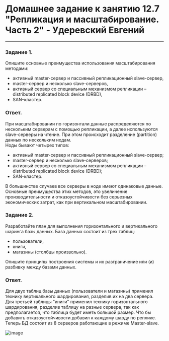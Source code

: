 # Домашнее задание к занятию 12.7 "Репликация и масштабирование. Часть 2" - Удеревский Евгений

---

### Задание 1.

Опишите основные преимущества использования масштабирования методами:

- активный master-сервер и пассивный репликационный slave-сервер, 
- master-сервер и несколько slave-серверов, 
- активный сервер со специальным механизмом репликации – distributed replicated block device (DRBD), 
- SAN-кластер.

### Ответ.

При масштабировании по горизонтали данные распределяются по нескольким серверам с помощью репликации, а далее используются slave-серверы на чтение. При этом происходит
разделение (partition) данных по нескольким нодам.  
Ноды бывают четырех типов:  
- активный master-сервер и пассивный репликационный slave-сервер;  
- master-сервер и несколько slave-серверов;  
- активный сервер со специальным механизмом репликации – distributed replicated block device (DRBD);  
- SAN-кластер.  

В большинстве случаев все серверы в ноде имеют одинаковые данные.  
Основные преимущества этих методов, это увеличение производительности и отказоустойчивости без серьезных экономических затрат, как при вертикальном масштабировании.


### Задание 2.


Разработайте план для выполнения горизонтального и вертикального шаринга базы данных. База данных состоит из трех таблиц: 

- пользователи, 
- книги, 
- магазины (столбцы произвольно). 

Опишите принципы построения системы и их разграничение или (и) разбивку между базами данных.
### Ответ.  
Для двух таблиц базы данных (пользователи и магазины) применил технику вертикального шардирования, разделив их на два сервера.  
Для третьей таблицы "книги" применил технику горизонтального шардирования, разделив таблицу на разные сервера, так как предполагается, что таблица будет иметь большой размер. Что бы добавить отказоустойчивости добавил к каждому шарду по реплике. Теперь БД состоит из 8 серверов работающие в режиме Master-slave.   

![image](https://user-images.githubusercontent.com/105911902/191962569-03de0387-64b6-4314-aa12-666ddefc1df8.png)




